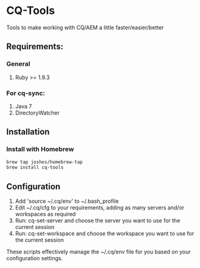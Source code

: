 CQ-Tools
========

Tools to make working with CQ/AEM a little faster/easier/better

## Requirements:

### General

1. Ruby >= 1.9.3

### For cq-sync:

1. Java 7
2. DirectoryWatcher

## Installation

### Install with Homebrew

```sh
brew tap joshes/homebrew-tap
brew install cq-tools
```

## Configuration

1. Add 'source ~/.cq/env' to ~/.bash_profile
2. Edit ~/.cq/cfg to your requirements, adding as many servers and/or workspaces as required
2. Run: cq-set-server and choose the server you want to use for the current session
3. Run: cq-set-workspace and choose the workspace you want to use for the current session

These scripts effectively manage the ~/.cq/env file for you based on your configuration settings.
